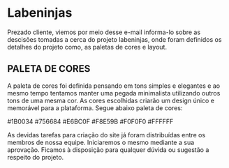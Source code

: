 # Labeninjas

Prezado cliente, viemos por meio desse e-mail informa-lo sobre as descisões tomadas a cerca do projeto labeninjas, onde foram definidos os detalhes do projeto como, as paletas de cores e layout. 

## PALETA DE CORES
A paleta de cores foi definida pensando em tons simples e elegantes e ao mesmo tempo tentamos manter uma pegada minimalista utilizando outros tons de uma mesma cor.
As cores escolhidas criarão um design único e memorável para a plataforma.
Segue abaixo paleta de cores:

#1B0034
#756684
#E6BC0F
#F8E59B
#F0F0F0
#FFFFFF

As devidas tarefas para criação do site já foram distribuídas entre os membros de nossa equipe. Iniciaremos o mesmo mediante a sua aprovação.
Ficamos à disposição para qualquer dúvida ou sugestão a respeito do projeto.

